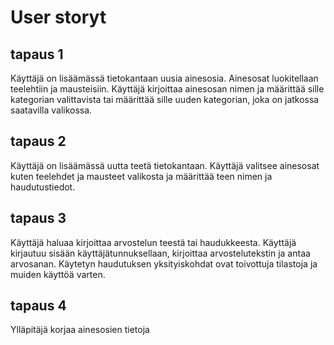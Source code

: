 # User storyt
## tapaus 1
Käyttäjä on lisäämässä tietokantaan uusia ainesosia. Ainesosat luokitellaan teelehtiin ja mausteisiin. Käyttäjä kirjoittaa ainesosan nimen ja määrittää sille kategorian valittavista tai määrittää sille uuden kategorian, joka on jatkossa saatavilla valikossa.
## tapaus 2
Käyttäjä on lisäämässä uutta teetä tietokantaan. Käyttäjä valitsee ainesosat kuten teelehdet ja mausteet valikosta ja määrittää teen nimen ja haudutustiedot.
## tapaus 3
Käyttäjä haluaa kirjoittaa arvostelun teestä tai haudukkeesta. Käyttäjä kirjautuu sisään käyttäjätunnuksellaan, kirjoittaa arvostelutekstin ja antaa arvosanan. Käytetyn haudutuksen yksityiskohdat ovat toivottuja tilastoja ja muiden käyttöä varten.
## tapaus 4
Ylläpitäjä korjaa ainesosien tietoja
